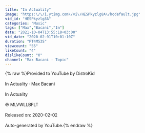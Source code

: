 ```yaml
---
title: "In Actuality"
image: "https:\/\/i.ytimg.com\/vi\/HESPkyzlg8A\/hqdefault.jpg"
vid_id: "HESPkyzlg8A"
categories: "Music"
tags: ["Max","Bacani","In"]
date: "2021-10-04T13:55:18+03:00"
vid_date: "2020-02-01T10:01:10Z"
duration: "PT4M53S"
viewcount: "55"
likeCount: "4"
dislikeCount: "0"
channel: "Max Bacani - Topic"
---
```

{% raw %}Provided to YouTube by DistroKid<br /><br />In Actuality · Max Bacani<br /><br />In Actuality<br /><br />℗ MLVWLLBFLT<br /><br />Released on: 2020-02-02<br /><br />Auto-generated by YouTube.{% endraw %}

